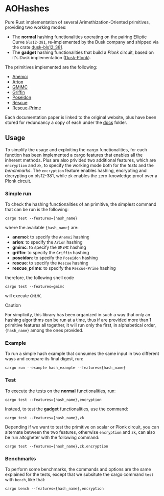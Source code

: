 # AOHashes

Pure Rust implementation of several Arimethization-Oriented primitives, providing two working modes:
- The **normal** hashing functionalities operating on the pairing Elliptic Curve `bls12-381`, re-implemented by the Dusk company and shipped via the crate [dusk-bls12_381](https://github.com/dusk-network/bls12_381).
- The **gadget** hashing functionalities that build a _Plonk_ circuit, based on it's Dusk implementation ([Dusk-Plonk](https://github.com/dusk-network/plonk)).

The primitives implemented are the following:
- [Anemoi](https://eprint.iacr.org/2022/840)
- [Arion](https://arxiv.org/abs/2303.04639)
- [GMiMC](https://eprint.iacr.org/2019/397)
- [Griffin](https://eprint.iacr.org/2022/403)
- [Poseidon](https://eprint.iacr.org/2019/458)
- [Rescue](https://eprint.iacr.org/2019/426)
- [Rescue-Prime](https://eprint.iacr.org/2020/1143)

Each documentation paper is linked to the original website, plus have been stored for redundancy a copy of each under the [docs](./docs/) folder.

## Usage

To simplify the usage and exploiting the cargo functionalities, for each function has been implemented a cargo features that enables all the inherent methods. Plus are also privided two additional features, which are `encryption` and `zk`, to specify the working mode both for the _tests_ and the _benchmarks_.
The `encryption` feature enables hashing, encrypting and decrypting on bls12-381, while `zk` enables the zero-knowledge proof over a Plonk circuit.

### Simple run

To check the hashing functionalities of an primitive, the simplest command that can be run is the following:
```shell
cargo test --features={hash_name}
```

where the available `{hash_name}` are:
- **anemoi**: to specify the `Anemoi` hashing
- **arion**: to specify the `Arion` hashing
- **gmimc**: to specify the `GMiMC` hashing
- **griffin**: to specify the `Griffin` hashing
- **poseidon**: to specify the `Poseidon` hashing
- **rescue**: to specify the `Rescue` hashing
- **rescue_prime**: to specify the `Rescue-Prime` hashing

therefore, the following shell code
```shell
cargo test --features=gmimc
```
will execute `GMiMC`.

> [!CAUTION]  
> For simplicity, this library has been organized in such a way that only an hashing algorithms can be run at a time, thus if are provided more than 1 primitive features all together, it will run only the first, in alphabetical order, `{hash_name}` among the ones provided.

### Example

To run a simple hash example that consumes the same input in two different ways and compare its final digest, run:
```shell
cargo run --example hash_example --features={hash_name}
```

### Test

To execute the tests on the **normal** functionalities, run:
```shell
cargo test --features={hash_name},encryption
```
Instead, to test the **gadget** functionalities, use the command:
```shell
cargo test --features={hash_name},zk
```

Depending if we want to test the primitive on scalar or Plonk circuit, you can alternate between the two features, otherwise `encryption` and `zk`, can also be run altogheter with the following command:
```shell
cargo test --features={hash_name},zk,encryption
```

### Benchmarks

To perform some benchmarks, the commands and options are the same explained for the tests, except that we subsitute the cargo command `test` with `bench`, like that:
```shell
cargo bench --features={hash_name},encryption
```
